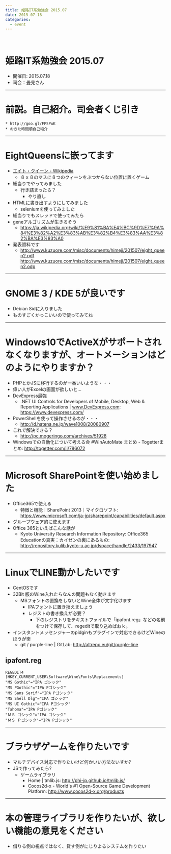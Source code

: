 ```yaml
---
title: 姫路IT系勉強会 2015.07
date: 2015-07-18
categories:
  - event
---
```


﻿<!-- 姫路IT系勉強会 2015.07 log -->
<!-- https://docs.google.com/document/d/1rIBLYG9YrNOezqOPlUoOrjEAZLL3NiSZIYSXxzcCUOk/edit -->

姫路IT系勉強会 2015.07
=======

* 開催日: 2015.07.18
* 司会：畳見さん


----------


# 前説。自己紹介。司会者くじ引き

	* http://goo.gl/FPSPuK
	* おきた時間順自己紹介


----------


# EightQueensに嵌ってます

* [エイト・クイーン - Wikipedia](https://ja.wikipedia.org/wiki/%E3%82%A8%E3%82%A4%E3%83%88%E3%83%BB%E3%82%AF%E3%82%A4%E3%83%BC%E3%83%B3)
	* ８ｘ８のマスに８つのクィーンをぶつからない位置に置くゲーム
* 総当りでやってみました
	* 行き詰まったら？
		* やり直し
* HTMLに書き出すようにしてみました
	* seleniumを使ってみました
* 総当りでもスレッドで使ってみたら
* geneアルゴリズムが生きるそう
	* https://ja.wikipedia.org/wiki/%E9%81%BA%E4%BC%9D%E7%9A%84%E3%82%A2%E3%83%AB%E3%82%B4%E3%83%AA%E3%82%BA%E3%83%A0
* 発表資料です
	* http://www.kuzuore.com/misc/documents/himeji/201507/eight_queen2.pdf
http://www.kuzuore.com/misc/documents/himeji/201507/eight_queen2.odp


----------


# GNOME 3 / KDE 5が良いです

* Debian Sidに入りました
* ものすごくかっこいいので使ってみてね


----------


# Windows10でActiveXがサポートされなくなりますが、オートメーションはどのようにやりますか？

* PHPとかJSに移行するのが一番いいような・・・
* 偉い人がExcelの画面が欲しいと…
* DevExpress最強
	* .NET UI Controls for Developers of Mobile, Desktop, Web & Reporting Applications | www.DevExpress.com: https://www.devexpress.com/
* PowerShellを使って操作させるのが・・・
	* http://d.hatena.ne.jp/wave1008/20080907
* これで解決できる？
	* http://pc.mogeringo.com/archives/51928
* Windowsでの自動化について考える会 #WinAutoMate まとめ - Togetterまとめ: http://togetter.com/li/786072


----------


# Microsoft SharePointを使い始めました

* Office365で使える
	* 特徴と機能｜SharePoint 2013｜マイクロソフト: https://www.microsoft.com/ja-jp/sharepoint/capabilities/default.aspx
* グループウェア的に使えます
* Office 365といえばこんな話が
	* Kyoto University Research Information Repository: Office365 Educationの真実：カイゼンの裏にあるもの: http://repository.kulib.kyoto-u.ac.jp/dspace/handle/2433/197947


----------


# LinuxでLINE動かしたいです

* CentOSです
* 32Bit 版のWine入れたらなんの問題もなく動きます
	* MSフォントの置換をしないとWine全体が文字化けます　
		* IPAフォントに置き換えましょう
		* レジストの書き換えが必要？
			* 下のレジストリをテキストファイルで「ipafont.reg」などの名前をつけて保存して、regeditで取り込めばおｋ。
* インスタントメッセンジャーのpidginもプラグインで対応できるけどWineのほうが楽
	* git / purple-line | GitLab: http://altrepo.eu/git/purple-line

ipafont.reg
----
	REGEDIT4
	[HKEY_CURRENT_USER\Software\Wine\Fonts\Replacements]
	"MS Gothic"="IPA ゴシック"
	"MS PGothic"="IPA Pゴシック"
	"MS Sans Serif"="IPA Pゴシック"
	"MS Shell Dlg"="IPA ゴシック"
	"MS UI Gothic"="IPA Pゴシック"
	"Tahoma"="IPA Pゴシック"
	"ＭＳ ゴシック"="IPA ゴシック"
	"ＭＳ Ｐゴシック"="IPA Pゴシック"


----------


# ブラウザゲームを作りたいです

* マルチデバイス対応で作りたいけど何かいい方法ないすか?
* JSで作ってみたら?
	* ゲームライブラリ
		* Home | tmlib.js: http://phi-jp.github.io/tmlib.js/
		* Cocos2d-x - World's #1 Open-Source Game Development Platform: http://www.cocos2d-x.org/products


----------


# 本の管理ライブラリを作りたいが、欲しい機能の意見をください

* 借りる側の視点ではなく、貸す側がにじりよるシステムを作りたい
